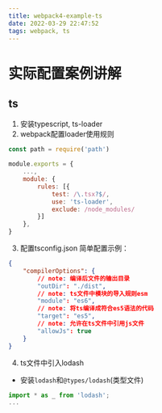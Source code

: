 ```yaml
---
title: webpack4-example-ts
date: 2022-03-29 22:47:52
tags: webpack, ts
---
```

# 实际配置案例讲解
## ts
1. 安装typescript, ts-loader
2. webpack配置loader使用规则
<!-- more -->
``` javascript
const path = require('path')

module.exports = {
    ...,
    module: {
        rules: [{
            test: /\.tsx?$/,
            use: 'ts-loader',
            exclude: /node_modules/
        }]
    },
}
```
3. 配置tsconfig.json
简单配置示例：
``` json
{
    "compilerOptions": {
        // note: 编译后文件的输出目录
        "outDir": "./dist",
        // note: ts文件中模块的导入规则esm
        "module": "es6",
        // note: 将ts编译成符合es5语法的代码
        "target": "es5",
        // note: 允许在ts文件中引用js文件
        "allowJs": true
    }
}
```

4. ts文件中引入lodash
* 安装`lodash`和`@types/lodash`(类型文件)
``` typescript
import * as _ from 'lodash';
...

```